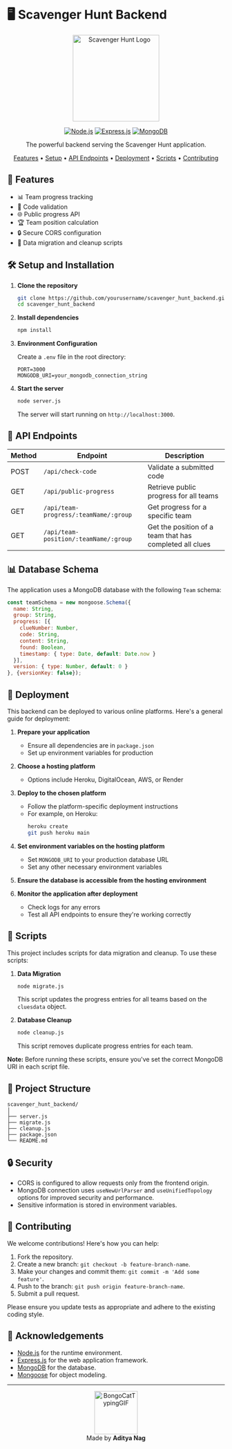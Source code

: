 # 🖥️ Scavenger Hunt Backend

<div align="center">

<img src="./src/Treasure_hunt.logo.jpg" alt="Scavenger Hunt Logo" width="200" />


[![Node.js](https://img.shields.io/badge/Node.js-339933?style=for-the-badge&logo=nodedotjs&logoColor=white)](https://nodejs.org/)
[![Express.js](https://img.shields.io/badge/Express.js-000000?style=for-the-badge&logo=express&logoColor=white)](https://expressjs.com/)
[![MongoDB](https://img.shields.io/badge/MongoDB-4EA94B?style=for-the-badge&logo=mongodb&logoColor=white)](https://www.mongodb.com/)

The powerful backend serving the Scavenger Hunt application.

[Features](#features) • [Setup](#setup-and-installation) • [API Endpoints](#api-endpoints) • [Deployment](#deployment) • [Scripts](#scripts) • [Contributing](#contributing)

</div>

## 🌟 Features

- 📊 Team progress tracking
- 🔐 Code validation
- 🌐 Public progress API
- 🏆 Team position calculation
- 🔒 Secure CORS configuration
- 🔄 Data migration and cleanup scripts

## 🛠️ Setup and Installation

1. **Clone the repository**

   ```bash
   git clone https://github.com/yourusername/scavenger_hunt_backend.git
   cd scavenger_hunt_backend
   ```

2. **Install dependencies**

   ```bash
   npm install
   ```

3. **Environment Configuration**

   Create a `.env` file in the root directory:

   ```env
   PORT=3000
   MONGODB_URI=your_mongodb_connection_string
   ```

4. **Start the server**

   ```bash
   node server.js
   ```

   The server will start running on `http://localhost:3000`.

## 🔗 API Endpoints

| Method | Endpoint | Description |
|--------|----------|-------------|
| POST | `/api/check-code` | Validate a submitted code |
| GET | `/api/public-progress` | Retrieve public progress for all teams |
| GET | `/api/team-progress/:teamName/:group` | Get progress for a specific team |
| GET | `/api/team-position/:teamName/:group` | Get the position of a team that has completed all clues |

## 📊 Database Schema

The application uses a MongoDB database with the following `Team` schema:

```javascript
const teamSchema = new mongoose.Schema({
  name: String,
  group: String,
  progress: [{
    clueNumber: Number,
    code: String,
    content: String,
    found: Boolean,
    timestamp: { type: Date, default: Date.now }
  }],
  version: { type: Number, default: 0 }
}, {versionKey: false});
```

## 🚀 Deployment

This backend can be deployed to various online platforms. Here's a general guide for deployment:

1. **Prepare your application**
   - Ensure all dependencies are in `package.json`
   - Set up environment variables for production

2. **Choose a hosting platform**
   - Options include Heroku, DigitalOcean, AWS, or Render

3. **Deploy to the chosen platform**
   - Follow the platform-specific deployment instructions
   - For example, on Heroku:
     ```bash
     heroku create
     git push heroku main
     ```

4. **Set environment variables on the hosting platform**
   - Set `MONGODB_URI` to your production database URL
   - Set any other necessary environment variables

5. **Ensure the database is accessible from the hosting environment**

6. **Monitor the application after deployment**
   - Check logs for any errors
   - Test all API endpoints to ensure they're working correctly

## 📜 Scripts

This project includes scripts for data migration and cleanup. To use these scripts:

1. **Data Migration**
   ```bash
   node migrate.js
   ```
   This script updates the progress entries for all teams based on the `cluesdata` object.

2. **Database Cleanup**
   ```bash
   node cleanup.js
   ```
   This script removes duplicate progress entries for each team.

**Note:** Before running these scripts, ensure you've set the correct MongoDB URI in each script file.

## 🧩 Project Structure

```
scavenger_hunt_backend/
│
├── server.js
├── migrate.js
├── cleanup.js
├── package.json
└── README.md
```

## 🔒 Security

- CORS is configured to allow requests only from the frontend origin.
- MongoDB connection uses `useNewUrlParser` and `useUnifiedTopology` options for improved security and performance.
- Sensitive information is stored in environment variables.

## 🤝 Contributing

We welcome contributions! Here's how you can help:

1. Fork the repository.
2. Create a new branch: `git checkout -b feature-branch-name`.
3. Make your changes and commit them: `git commit -m 'Add some feature'`.
4. Push to the branch: `git push origin feature-branch-name`.
5. Submit a pull request.

Please ensure you update tests as appropriate and adhere to the existing coding style.

## 🙏 Acknowledgements

- [Node.js](https://nodejs.org/) for the runtime environment.
- [Express.js](https://expressjs.com/) for the web application framework.
- [MongoDB](https://www.mongodb.com/) for the database.
- [Mongoose](https://mongoosejs.com/) for object modeling.

---

<div align="center">
  <img src="./src/BongoCatTypingGIF.gif" alt="BongoCatTypingGIF" width="100" /><br>
  Made by <strong>Aditya Nag</strong>
</div>

